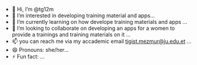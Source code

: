 - 👋 Hi, I’m @tg12m
- 👀 I’m interested in developing training material and apps...
- 🌱 I’m currently learning on how develope training materials and apps ...
- 💞️ I’m looking to collaborate on developing an apps for a women to provide a trainings and training materials on it ...
- 📫 you can reach me via my accademic email tigist.mezmur@ju.edu.et ...
- 😄 Pronouns: she/her...
- ⚡ Fun fact: ...

<!---
tg12m/tg12m is a ✨ special ✨ repository because its `README.md` (this file) appears on your GitHub profile.
You can click the Preview link to take a look at your changes.
--->

